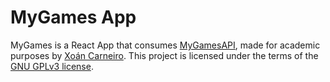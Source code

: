 # MyGames App

MyGames is a React App that consumes [MyGamesAPI](https://github.com/xocarva/mygames-api), made for academic purposes by [Xoán Carneiro](https://github.com/xocarva). This project is licensed under the terms of the [GNU GPLv3 license](https://www.gnu.org/licenses/gpl-3.0.en.html).
